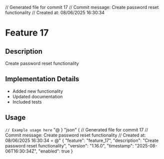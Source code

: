 ﻿// Generated file for commit 17
// Commit message: Create password reset functionality
// Created at: 08/06/2025 16:30:34
# Feature 17

## Description
Create password reset functionality

## Implementation Details
- Added new functionality
- Updated documentation
- Included tests

## Usage
`
// Example usage here
`
"@
        }
        "json" {
            // Generated file for commit 17
// Commit message: Create password reset functionality
// Created at: 08/06/2025 16:30:34
 = @"
{
  "feature": "feature_17",
  "description": "Create password reset functionality",
  "version": "1.16.0",
  "timestamp": "2025-08-06T16:30:34Z",
  "enabled": true
}
